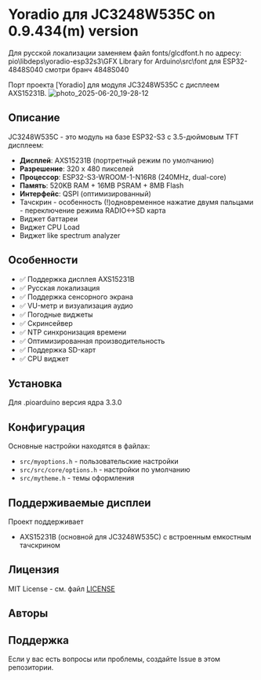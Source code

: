 # Yoradio для JC3248W535C on 0.9.434(m) version
Для русской локализации заменяем файл fonts/glcdfont.h по адресу: pio\libdeps\yoradio-esp32s3\GFX Library for Arduino\src\font
для ESP32-4848S040 смотри бранч 4848S040

Порт проекта [Yoradio] для модуля JC3248W535C с дисплеем AXS15231B.
![photo_2025-06-20_19-28-12](https://github.com/user-attachments/assets/9805d905-fc45-4f9a-80c0-085f194a99e8)

## Описание

JC3248W535C - это модуль на базе ESP32-S3 с 3.5-дюймовым TFT дисплеем:
- **Дисплей**: AXS15231B (портретный режим по умолчанию)
- **Разрешение**: 320 x 480 пикселей
- **Процессор**: ESP32-S3-WROOM-1-N16R8 (240MHz, dual-core)
- **Память**: 520KB RAM + 16MB PSRAM + 8MB Flash
- **Интерфейс**: QSPI (оптимизированный)
- Тачскрин - особенность (!)одновременное нажатие двумя пальцами - переключение режима RADIO<->SD карта
- Виджет баттареи
- Виджет CPU Load
- Виджет like spectrum analyzer

## Особенности

- ✅ Поддержка дисплея AXS15231B
- ✅ Русская локализация
- ✅ Поддержка сенсорного экрана
- ✅ VU-метр и визуализация аудио
- ✅ Погодные виджеты
- ✅ Скринсейвер
- ✅ NTP синхронизация времени
- ✅ Оптимизированная производительность
- ✅ Поддержка SD-карт
- ✅ CPU виджет

## Установка

Для .pioarduino версия ядра 3.3.0

## Конфигурация

Основные настройки находятся в файлах:
- `src/myoptions.h` - пользовательские настройки
- `src/src/core/options.h` - настройки по умолчанию
- `src/mytheme.h` - темы оформления

## Поддерживаемые дисплеи

Проект поддерживает 
- AXS15231B (основной для JC3248W535C) с встроенным емкостным тачскрином


## Лицензия

MIT License - см. файл [LICENSE](LICENSE)

## Авторы

## Поддержка

Если у вас есть вопросы или проблемы, создайте Issue в этом репозитории.

